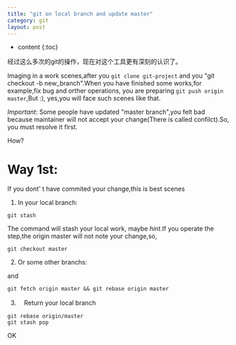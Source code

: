 ```yaml
---
title: "git on local branch and update master"
category: git
layout: post
---
```


* content
{:toc}

经过这么多次的git的操作，现在对这个工具更有深刻的认识了。

Imaging in a work scenes,after you `git clone git-project` and you "git checkout -b new_branch".When you have finished some works,for example,fix bug and orther operations, you are preparing `git push origin master`,But :), yes,you will face such scenes like that.

*Important*: Some people have updated "master branch",you felt bad because maintainer will not accept your change(There is called confilct).So, you must resolve it first.

How?

# Way 1st:
If you dont' t have commited your change,this is best scenes

1. In your local branch:

```git
git stash
```
The command will stash your local work, maybe *hint*.If you operate the step,the origin master will not note your change,so,

```git
git checkout master
```

2. Or some other branchs:

and

```git
git fetch origin master && git rebase origin master
```

3. 　Return your local branch

```git
git rebase origin/master
git stash pop
```

OK

